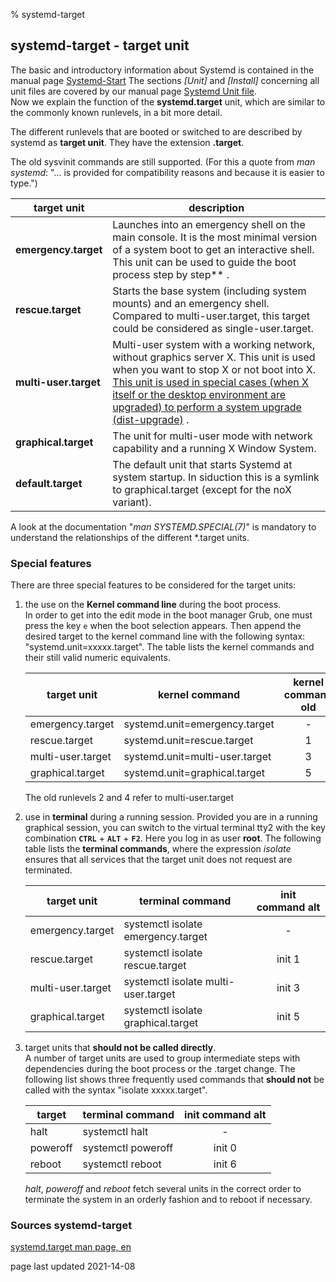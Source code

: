 % systemd-target

## systemd-target - target unit

The basic and introductory information about Systemd is contained in the manual page [Systemd-Start](0710-systemd-start_en.md#systemd-der-system--und-dienste-manager) The sections *[Unit]* and *[Install]* concerning all unit files are covered by our manual page [Systemd Unit file](0711-systemd-unit-datei_en.md#systemd-unit-datei).  
Now we explain the function of the **systemd.target** unit, which are similar to the commonly known runlevels, in a bit more detail.

The different runlevels that are booted or switched to are described by systemd as **target unit**. They have the extension **.target**.

The old sysvinit commands are still supported. (For this a quote from *man systemd*: "... is provided for compatibility reasons and because it is easier to type.")

| target unit | description | 
| --- | -------- |
| **emergency.target** | Launches into an emergency shell on the main console. It is the most minimal version of a system boot to get an interactive shell. This unit can be used to guide the boot process step by step** . 
| **rescue.target** | Starts the base system (including system mounts) and an emergency shell. Compared to multi-user.target, this target could be considered as single-user.target. |
| **multi-user.target** | Multi-user system with a working network, without graphics server X. This unit is used when you want to stop X or not boot into X. [This unit is used in special cases (when X itself or the desktop environment are upgraded) to perform a system upgrade (dist-upgrade)](0705-sys-admin-apt_en.md#full-upgrade-execute) . |
| **graphical.target** | The unit for multi-user mode with network capability and a running X Window System. |
| **default.target** | The default unit that starts Systemd at system startup. In siduction this is a symlink to graphical.target (except for the noX variant). |

A look at the documentation "*man SYSTEMD.SPECIAL(7)*" is mandatory to understand the relationships of the different *.target units.

### Special features

There are three special features to be considered for the target units:

1. the use on the **Kernel command line** during the boot process.  
    In order to get into the edit mode in the boot manager Grub, one must press the key `e` when the boot selection appears. Then append the desired target to the kernel command line with the following syntax: "systemd.unit=xxxxx.target". The table lists the kernel commands and their still valid numeric equivalents.

    | target unit | kernel command | kernel command old |
    | --------- | ------------- | :---: |
    | emergency.target | systemd.unit=emergency.target | - |
    | rescue.target | systemd.unit=rescue.target | 1 |
    | multi-user.target | systemd.unit=multi-user.target | 3 |
    | graphical.target | systemd.unit=graphical.target | 5 |

    The old runlevels 2 and 4 refer to multi-user.target

2. use in **terminal** during a running session.
    Provided you are in a running graphical session, you can switch to the virtual terminal tty2 with the key combination **`CTRL`** + **`ALT`** + **`F2`**. Here you log in as user **root**. The following table lists the **terminal commands**, where the expression *isolate* ensures that all services that the target unit does not request are terminated.

    | target unit | terminal command | init command alt |
    | --------- | --------------- | :----: |
    | emergency.target | systemctl isolate emergency.target | - |
    | rescue.target | systemctl isolate rescue.target | init 1 |
    | multi-user.target | systemctl isolate multi-user.target | init 3 |
    | graphical.target | systemctl isolate graphical.target | init 5 |


3. target units that **should not be called directly**.  
    A number of target units are used to group intermediate steps with dependencies during the boot process or the .target change. The following list shows three frequently used commands that **should not** be called with the syntax "isolate xxxxx.target".

    | target | terminal command | init command alt |
    | -------- | --------------- | :--------: |
    | halt | systemctl halt | - |
    | poweroff | systemctl poweroff | init 0 |
    | reboot | systemctl reboot | init 6 |

    *halt*, *poweroff* and *reboot* fetch several units in the correct order to terminate the system in an orderly fashion and to reboot if necessary.

### Sources systemd-target

[systemd.target man page, en](https://manpages.debian.org/testing/manpages-de/systemd.target.5.de.html)

<div id="rev">page last updated 2021-14-08</div>
